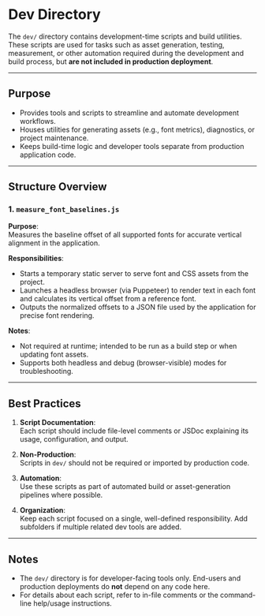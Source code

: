 # Dev Directory

The `dev/` directory contains development-time scripts and build utilities. These scripts are used for tasks such as asset generation, testing, measurement, or other automation required during the development and build process, but **are not included in production deployment**.

---

## Purpose

- Provides tools and scripts to streamline and automate development workflows.
- Houses utilities for generating assets (e.g., font metrics), diagnostics, or project maintenance.
- Keeps build-time logic and developer tools separate from production application code.

---

## Structure Overview

### 1. `measure_font_baselines.js`

**Purpose**:  
Measures the baseline offset of all supported fonts for accurate vertical alignment in the application.

**Responsibilities**:

- Starts a temporary static server to serve font and CSS assets from the project.
- Launches a headless browser (via Puppeteer) to render text in each font and calculates its vertical offset from a reference font.
- Outputs the normalized offsets to a JSON file used by the application for precise font rendering.

**Notes**:

- Not required at runtime; intended to be run as a build step or when updating font assets.
- Supports both headless and debug (browser-visible) modes for troubleshooting.

---

## Best Practices

1. **Script Documentation**:  
   Each script should include file-level comments or JSDoc explaining its usage, configuration, and output.

2. **Non-Production**:  
   Scripts in `dev/` should not be required or imported by production code.

3. **Automation**:  
   Use these scripts as part of automated build or asset-generation pipelines where possible.

4. **Organization**:  
   Keep each script focused on a single, well-defined responsibility. Add subfolders if multiple related dev tools are added.

---

## Notes

- The `dev/` directory is for developer-facing tools only. End-users and production deployments do **not** depend on any code here.
- For details about each script, refer to in-file comments or the command-line help/usage instructions.
